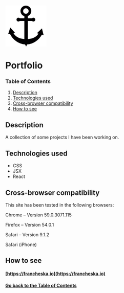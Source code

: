 ![Portfolio under the sea...](./public/images/logo/anchor-black.png)

# <a name="project">Portfolio</a>

### Table of Contents

1. [Description](#description)
2. [Technologies used](#technologies)
3. [Cross-browser compatibility](#compatibility)
4. [How to see](#site)

## <a name="description">Description</a>

A collection of some projects I have been working on.

## <a name="technologies">Technologies used</a>

* CSS
* JSX
* React

## <a name="compatibility">Cross-browser compatibility</a>

This site has been tested in the following browsers:

Chrome – Version 59.0.3071.115 

Firefox – Version 54.0.1

Safari – Version 9.1.2

Safari (iPhone)

## <a name="site">How to see</a>

#### [https://francheska.io](https://francheska.io)

#### [Go back to the Table of Contents](#project)
